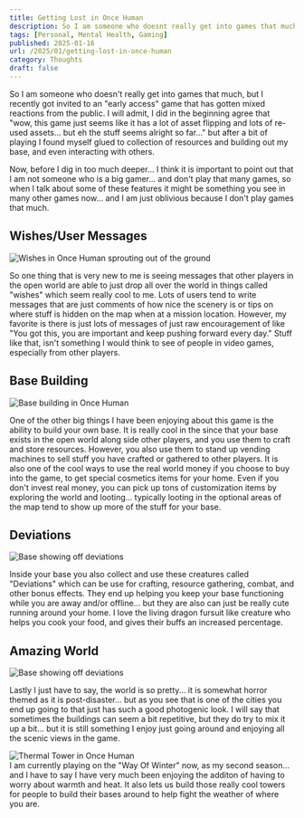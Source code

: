 ```yaml
---
title: Getting Lost in Once Human
description: So I am someone who doesnt really get into games that much, but I recently got invited to an early access game that has gotten mixed reactions from the public. I will admit, I did in the beginning agree that wow, this game just seems...
tags: [Personal, Mental Health, Gaming]
published: 2025-01-16
url: /2025/01/getting-lost-in-once-human
category: Thoughts
draft: false
---
```


So I am someone who doesn't really get into games that much, but I recently got invited to an "early access" game that has gotten mixed reactions from the public. I will admit, I did in the beginning agree that "wow, this game just seems like it has a lot of asset flipping and lots of re-used assets... but eh the stuff seems alright so far..." but after a bit of playing I found myself glued to collection of resources and building out my base, and even interacting with others.

Now, before I dig in too much deeper... I think it is important to point out that I am not someone who is a big gamer... and don't play that many games, so when I talk about some of these features it might be something you see in many other games now... and I am just oblivious because I don't play games that much.

## Wishes/User Messages

<div><img src="/post-pics/2025/01/wishes.webp" alt="Wishes in Once Human sprouting out of the ground" /></div>

So one thing that is very new to me is seeing messages that other players in the open world are able to just drop all over the world in things called "wishes" which seem really cool to me. Lots of users tend to write messages that are just comments of how nice the scenery is or tips on where stuff is hidden on the map when at a mission location. However, my favorite is there is just lots of messages of just raw encouragement of like "You got this, you are important and keep pushing forward every day." Stuff like that, isn't something I would think to see of people in video games, especially from other players.

## Base Building

<div><img src="/post-pics/2025/01/PRETTY.webp" alt="Base building in Once Human" /></div>

One of the other big things I have been enjoying about this game is the ability to build your own base. It is really cool in the since that your base exists in the open world along side other players, and you use them to craft and store resources. However, you also use them to stand up vending machines to sell stuff you have crafted or gathered to other players. It is also one of the cool ways to use the real world money if you choose to buy into the game, to get special cosmetics items for your home. Even if you don't invest real money, you can pick up tons of customization items by exploring the world and looting... typically looting in the optional areas of the map tend to show up more of the stuff for your base.

## Deviations

<div><img src="/post-pics/2025/01/deviations.webp" alt="Base showing off deviations" /></div>

Inside your base you also collect and use these creatures called "Deviations" which can be use for crafting, resource gathering, combat, and other bonus effects. They end up helping you keep your base functioning while you are away and/or offline... but they are also can just be really cute running around your home. I love the living dragon fursuit like creature who helps you cook your food, and gives their buffs an increased percentage.

## Amazing World

<div><img src="/post-pics/2025/01/flooded-town.webp" alt="Base showing off deviations" /></div>

Lastly I just have to say, the world is so pretty... it is somewhat horror themed as it is post-disaster... but as you see that is one of the cities you end up going to that just has such a good photogenic look. I will say that sometimes the buildings can seem a bit repetitive, but they do try to mix it up a bit... but it is still something I enjoy just going around and enjoying all the scenic views in the game.

<div><img src="/post-pics/2025/01/tower.webp" alt="Thermal Tower in Once Human" /></div>
I am currently playing on the "Way Of Winter" now, as my second season... and I have to say I have very much been enjoying the additon of having to worry about warmth and heat. It also lets us build those really cool towers for people to build their bases around to help fight the weather of where you are.
